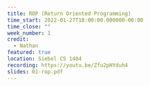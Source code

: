 ```yaml
---
title: ROP (Return Oriented Programming)
time_start: 2022-01-27T18:00:00.000000-06:00
time_close: ""
week_number: 1
credit:
  - Nathan
featured: true
location: Siebel CS 1404
recording: https://youtu.be/Zfu2pHYduh4
slides: 01-rop.pdf
---
```

